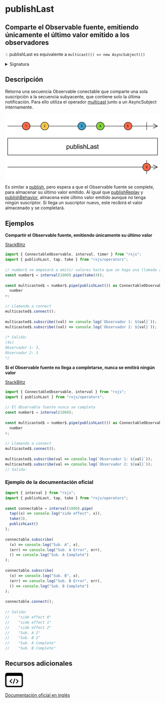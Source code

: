 # publishLast

<h2 class="subtitle">Comparte el Observable fuente, emitiendo únicamente el último valor emitido a los observadores</h2>

💡 publishLast es equivalente a `multicast(() => new AsyncSubject())`

<details>
<summary>Signatura</summary>

### Firma

`publishLast<T>(): UnaryFunction<Observable<T>, ConnectableObservable<T>>`

### Parámetros

No recibe ningún parámetro.

## Retorna

`UnaryFunction<Observable<T>, ConnectableObservable<T>>`: Una secuencia observable que contiene los elementos de una secuencia producida al multidifundir la secuencia fuente.

</details>

## Descripción

Retorna una secuencia Observable conectable que comparte una sola suscripción a la secuencia subyacente, que contiene solo la última notificación. Para ello utiliza el operador <a href="/operators/multicasting/multicast">multicast</a> junto a un AsyncSubject internamente.

<img src="assets/images/marble-diagrams/multicasting/publishLast.png" alt="Diagrama de canicas del operador publishLast">

Es similar a <a href="/operators/multicasting/publish">publish</a>, pero espera a que el Observable fuente se complete, para almacenar su último valor emitido. Al igual que <a href="/operators/multicasting/publishReplay">publishReplay</a> y <a href="/operators/multicasting/publishBehavior">publishBehavior</a>, almacena este último valor emitido aunque no tenga ningún suscriptor. Si llega un suscriptor nuevo, este recibirá el valor almacenado y se completará.

## Ejemplos

**Compartir el Observable fuente, emitiendo únicamente su último valor**

<a target="_blank" href="https://stackblitz.com/edit/docu-rxjs-publishlast?file=index.html">StackBlitz</a>

```typescript
import { ConnectableObservable, interval, timer } from "rxjs";
import { publishLast, tap, take } from "rxjs/operators";

// number$ no empezará a emitir valores hasta que se haga una llamada a connect
const number$ = interval(1000).pipe(take(4));

const multicasted$ = number$.pipe(publishLast()) as ConnectableObservable<
  number
>;

// Llamando a connect
multicasted$.connect();

multicasted$.subscribe((val) => console.log(`Observador 1: ${val}`));
multicasted$.subscribe((val) => console.log(`Observador 2: ${val}`));

/* Salida:
(4s)
Observador 1: 3,
Observador 2: 3
*/
```

**Si el Observable fuente no llega a completarse, nunca se emitirá ningún valor**

<a target="_blank" href="https://stackblitz.com/edit/docu-rxjs-publishlast-2?file=index.ts">StackBlitz</a>

```javascript
import { ConnectableObservable, interval } from "rxjs";
import { publishLast } from "rxjs/operators";

// El Observable fuente nunca se completa
const number$ = interval(1000);

const multicasted$ = number$.pipe(publishLast()) as ConnectableObservable<
  number
>;

// Llamando a connect
multicasted$.connect();

multicasted$.subscribe(val => console.log(`Observador 1: ${val}`));
multicasted$.subscribe(val => console.log(`Observador 2: ${val}`));
// Salida:
```

### Ejemplo de la documentación oficial

```javascript
import { interval } from "rxjs";
import { publishLast, tap, take } from "rxjs/operators";

const connectable = interval(1000).pipe(
  tap((x) => console.log("side effect", x)),
  take(3),
  publishLast()
);

connectable.subscribe(
  (x) => console.log("Sub. A", x),
  (err) => console.log("Sub. A Error", err),
  () => console.log("Sub. A Complete")
);

connectable.subscribe(
  (x) => console.log("Sub. B", x),
  (err) => console.log("Sub. B Error", err),
  () => console.log("Sub. B Complete")
);

connectable.connect();

// Salida:
//    "side effect 0"
//    "side effect 1"
//    "side effect 2"
//    "Sub. A 2"
//    "Sub. B 2"
//    "Sub. A Complete"
//    "Sub. B Complete"
```

<div class="additional-section">

## Recursos adicionales

<a class="source-icon" target="_blank" href="https://github.com/ReactiveX/rxjs/blob/master/src/internal/operators/publishLast.ts">
<img src="assets/icons/source-code.png" alt="Source code">
</a>
</div>

<a target="_blank" href="https://rxjs.dev/api/operators/publishLast">Documentación oficial en inglés</a>
